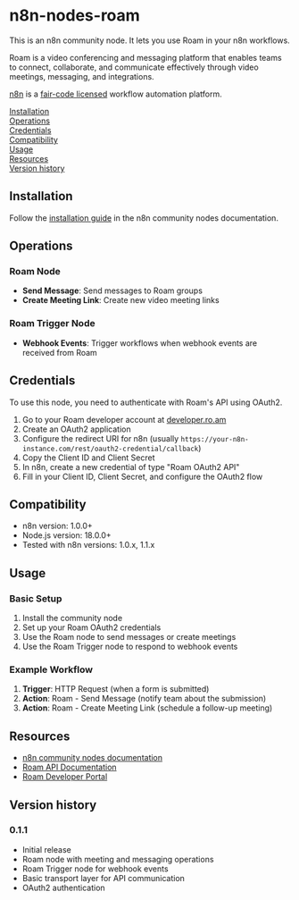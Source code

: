 # n8n-nodes-roam

This is an n8n community node. It lets you use Roam in your n8n workflows.

Roam is a video conferencing and messaging platform that enables teams to connect, collaborate, and communicate effectively through video meetings, messaging, and integrations.

[n8n](https://n8n.io/) is a [fair-code licensed](https://docs.n8n.io/reference/license/) workflow automation platform.

[Installation](#installation)  
[Operations](#operations)  
[Credentials](#credentials)  
[Compatibility](#compatibility)  
[Usage](#usage)  
[Resources](#resources)  
[Version history](#version-history)

## Installation

Follow the [installation guide](https://docs.n8n.io/integrations/community-nodes/installation/) in the n8n community nodes documentation.

## Operations

### Roam Node
- **Send Message**: Send messages to Roam groups
- **Create Meeting Link**: Create new video meeting links

### Roam Trigger Node
- **Webhook Events**: Trigger workflows when webhook events are received from Roam

## Credentials

To use this node, you need to authenticate with Roam's API using OAuth2.

1. Go to your Roam developer account at [developer.ro.am](https://developer.ro.am)
2. Create an OAuth2 application
3. Configure the redirect URI for n8n (usually `https://your-n8n-instance.com/rest/oauth2-credential/callback`)
4. Copy the Client ID and Client Secret
5. In n8n, create a new credential of type "Roam OAuth2 API"
6. Fill in your Client ID, Client Secret, and configure the OAuth2 flow

## Compatibility

- n8n version: 1.0.0+
- Node.js version: 18.0.0+
- Tested with n8n versions: 1.0.x, 1.1.x

## Usage

### Basic Setup
1. Install the community node
2. Set up your Roam OAuth2 credentials
3. Use the Roam node to send messages or create meetings
4. Use the Roam Trigger node to respond to webhook events

### Example Workflow
1. **Trigger**: HTTP Request (when a form is submitted)
2. **Action**: Roam - Send Message (notify team about the submission)
3. **Action**: Roam - Create Meeting Link (schedule a follow-up meeting)

## Resources

* [n8n community nodes documentation](https://docs.n8n.io/integrations/#community-nodes)
* [Roam API Documentation](https://developer.ro.am/)
* [Roam Developer Portal](https://developer.ro.am)

## Version history

### 0.1.1
- Initial release
- Roam node with meeting and messaging operations
- Roam Trigger node for webhook events
- Basic transport layer for API communication
- OAuth2 authentication
